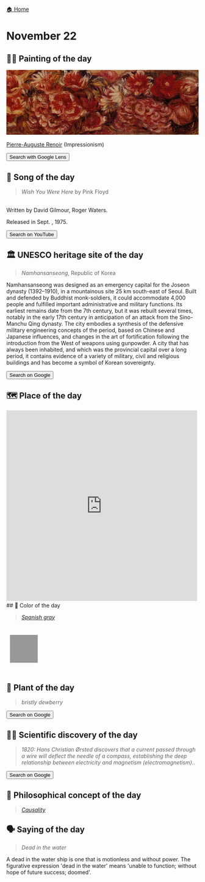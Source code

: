 
[🏠 Home](../../index.md)

# November 22

## 🧑‍🎨 Painting of the day

<img width="600" src="../img/Pierre-Auguste_Renoir_7.jpg">

[Pierre-Auguste Renoir](http://en.wikipedia.org/wiki/Pierre-Auguste_Renoir) (Impressionism)

<button class="btn btn-success"
onclick=" window.open('https://lens.google.com/uploadbyurl?url=https://iretes.github.io/one-a-day/data/img/Pierre-Auguste_Renoir_7.jpg','_blank')">
Search with Google Lens
</button>

## 🎼 Song of the day

> *Wish You Were Here*
by Pink Floyd

<br />Written by David Gilmour, Roger Waters.

Released in Sept. , 1975.

<button class="btn btn-success"
onclick=" window.open('http://www.youtube.com/search?q=Wish You Were Here by Pink Floyd','_blank')">
Search on YouTube
</button>

## 🏛️ UNESCO heritage site of the day

> *Namhansanseong*, Republic of Korea

<p>Namhansanseong was designed as an emergency capital for the Joseon dynasty (1392–1910), in a mountainous site 25 km south-east of Seoul. Built and defended by Buddhist monk-soldiers, it could accommodate 4,000 people and fulfilled important administrative and military functions. Its earliest remains date from the 7th century, but it was rebuilt several times, notably in the early 17th century in anticipation of an attack from the Sino-Manchu Qing dynasty. The city embodies a synthesis of the defensive military engineering concepts of the period, based on Chinese and Japanese influences, and changes in the art of fortification following the introduction from the West of weapons using gunpowder. A city that has always been inhabited, and which was the provincial capital over a long period, it contains evidence of a variety of military, civil and religious buildings and has become a symbol of Korean sovereignty.</p>

<button class="btn btn-success"
onclick=" window.open('http://www.google.com/search?q=Namhansanseong','_blank')">
Search on Google
</button>

## 🗺️ Place of the day

<iframe
src="https://www.mapcrunch.com"
name="mapcrunch"
width="500"
height="500"
allowTransparency="true"
scrolling="no"
frameborder="0"
>
</iframe>
## 🎨 Color of the day

> *[Spanish gray](https://en.wikipedia.org/wiki/Shades_of_gray#Spanish_gray)*

<div style="color:#989898; font-size: 100px;">&#9632;</div>

## 🌿 Plant of the day

> *bristly dewberry*

<button class="btn btn-success"
onclick=" window.open('http://www.google.com/search?q=bristly dewberry','_blank')">
Search on Google
</button>

## 🧑‍🔬 Scientific discovery of the day

> *1820: Hans Christian Ørsted discovers that a current passed through a wire will deflect the needle of a compass, establishing the deep relationship between electricity and magnetism (electromagnetism)..*

<button class="btn btn-success"
onclick=" window.open('http://www.google.com/search?q=1820: Hans Christian Ørsted discovers that a current passed through a wire will deflect the needle of a compass, establishing the deep relationship between electricity and magnetism (electromagnetism)..','_blank')">
Search on Google
</button>

## 💭 Philosophical concept of the day

> *[Causality](https://en.wikipedia.org/wiki/Causality)*

## 🗣️ Saying of the day

> *Dead in the water*

A dead in the water ship is one that is motionless and without power. The figurative expression 'dead in the water' means 'unable to function; without hope of future  success;  doomed'.
